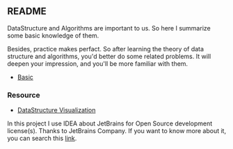 ## README

DataStructure and Algorithms are important to us. 
So here I summarize some basic knowledge of them.

Besides, practice makes perfact. So after learning the theory of data structure
and algorithms, you'd better do some related problems. It will deepen your
impression, and you'll be more familiar with them.

- [Basic][3]

### Resource

- [DataStructure Visualization][2]

In this project I use IDEA about JetBrains for Open Source development license(s).
Thanks to JetBrains Company. If you want to know more about it, you can search this [link][jetbrains-link].

[2]: https://www.cs.usfca.edu/~galles/visualization/Algorithms.html
[3]: https://github.com/ONGOING-Z/Learn-Algorithm-and-DataStructure/tree/master/OJ/LeetCode/leetcode/problems
[jetbrains-link]: https://www.jetbrains.com/community/opensource/?utm_campaign=opensource&utm_content=approved&utm_medium=email&utm_source=newsletter&utm_term=jblogo#support